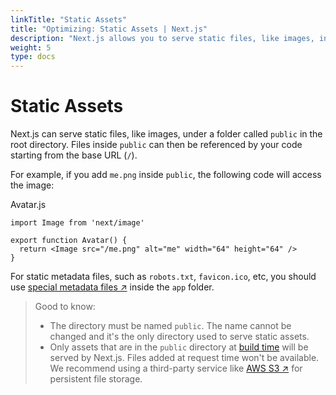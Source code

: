 ```yaml
---
linkTitle: "Static Assets"
title: "Optimizing: Static Assets | Next.js"
description: "Next.js allows you to serve static files, like images, in the public directory. You can learn how it works here."
weight: 5
type: docs
---
```


# Static Assets

Next.js can serve static files, like images, under a folder called `public` in the root directory. Files inside `public` can then be referenced by your code starting from the base URL (`/`).

For example, if you add `me.png` inside `public`, the following code will access the image:


Avatar.js
```
import Image from 'next/image'
 
export function Avatar() {
  return <Image src="/me.png" alt="me" width="64" height="64" />
}
```

For static metadata files, such as `robots.txt`, `favicon.ico`, etc, you should use [special metadata files ↗](https://nextjs.org/docs/app/api-reference/file-conventions/metadata.html) inside the `app` folder.

> Good to know:
> - The directory must be named `public`. The name cannot be changed and it's the only directory used to serve static assets.
> - Only assets that are in the `public` directory at [build time](/nextjs/13.5/using-app-router/api-reference/next-cli#build) will be served by Next.js. Files added at request time won't be available. We recommend using a third-party service like [AWS S3 ↗](https://aws.amazon.com/s3/) for persistent file storage.
> 
